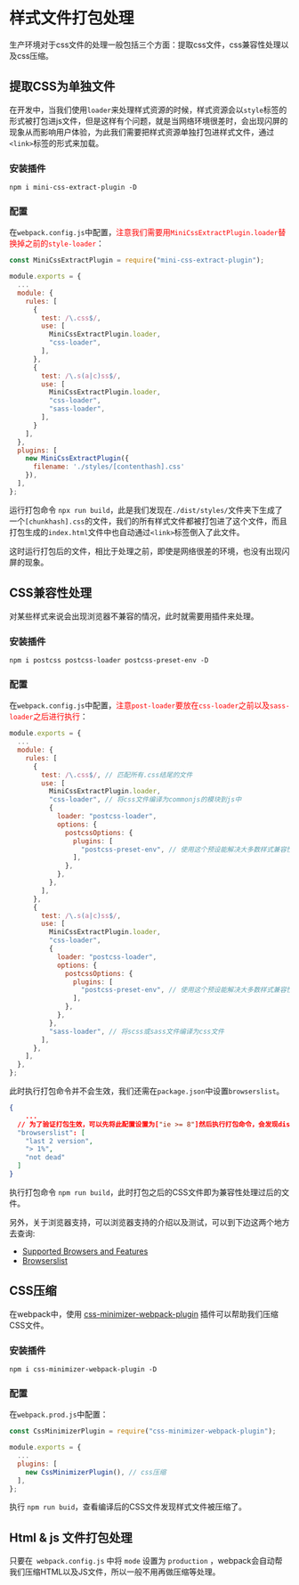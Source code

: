 # 样式文件打包处理

生产环境对于css文件的处理一般包括三个方面：提取css文件，css兼容性处理以及css压缩。



## 提取CSS为单独文件

在开发中，当我们使用`loader`来处理样式资源的时候，样式资源会以`style`标签的形式被打包进js文件，但是这样有个问题，就是当网络环境很差时，会出现闪屏的现象从而影响用户体验，为此我们需要把样式资源单独打包进样式文件，通过`<link>`标签的形式来加载。

### 安装插件

```text
npm i mini-css-extract-plugin -D
```

### 配置

在`webpack.config.js`中配置，<font color="red">注意我们需要用`MiniCssExtractPlugin.loader`替换掉之前的`style-loader`</font>：

```javascript
const MiniCssExtractPlugin = require("mini-css-extract-plugin");

module.exports = {
  ...
  module: {
    rules: [
      {
        test: /\.css$/,
        use: [
          MiniCssExtractPlugin.loader,
          "css-loader",
        ],
      },
      {
        test: /\.s(a|c)ss$/,
        use: [
          MiniCssExtractPlugin.loader,
          "css-loader",
          "sass-loader",
        ],
      }
    ],
  },
  plugins: [
    new MiniCssExtractPlugin({
      filename: './styles/[contenthash].css'
    }),
  ],
};

```

运行打包命令 `npx run build`，此是我们发现在`./dist/styles/`文件夹下生成了一个`[chunkhash].css`的文件，我们的所有样式文件都被打包进了这个文件，而且打包生成的`index.html`文件中也自动通过`<link>`标签倒入了此文件。

这时运行打包后的文件，相比于处理之前，即使是网络很差的环境，也没有出现闪屏的现象。



## CSS兼容性处理

对某些样式来说会出现浏览器不兼容的情况，此时就需要用插件来处理。

### 安装插件

```text
npm i postcss postcss-loader postcss-preset-env -D
```

### 配置

在`webpack.config.js`中配置，<font color="red">注意`post-loader`要放在`css-loader`之前以及`sass-loader`之后进行执行</font>：

```javascript
module.exports = {
  ...
  module: {
    rules: [
      {
        test: /\.css$/, // 匹配所有.css结尾的文件
        use: [
          MiniCssExtractPlugin.loader,
          "css-loader", // 将css文件编译为commonjs的模块到js中
          {
            loader: "postcss-loader",
            options: {
              postcssOptions: {
                plugins: [
                  "postcss-preset-env", // 使用这个预设能解决大多数样式兼容性问题
                ],
              },
            },
          },
        ],
      },
      {
        test: /\.s(a|c)ss$/,
        use: [
          MiniCssExtractPlugin.loader,
          "css-loader",
          {
            loader: "postcss-loader",
            options: {
              postcssOptions: {
                plugins: [
                  "postcss-preset-env", // 使用这个预设能解决大多数样式兼容性问题
                ],
              },
            },
          },
          "sass-loader", // 将scss或sass文件编译为css文件
        ],
      },
    ],
  },
};
```

此时执行打包命令并不会生效，我们还需在`package.json`中设置`browserslist`。

```json
{
	...
  // 为了验证打包生效，可以先将此配置设置为["ie >= 8"]然后执行打包命令，会发现display: flex被编译成了display: -ms-flexbox; 
  "browserslist": [
    "last 2 version",
    "> 1%",
    "not dead"
  ]
}
```

执行打包命令 `npm run build`，此时打包之后的CSS文件即为兼容性处理过后的文件。

另外，关于浏览器支持，可以浏览器支持的介绍以及测试，可以到下边这两个地方去查询: 

* [Supported Browsers and Features](https://create-react-app.dev/docs/supported-browsers-features/)
* [Browserslist](https://browserslist.dev/) 



## CSS压缩

在webpack中，使用 [css-minimizer-webpack-plugin](https://webpack.js.org/plugins/css-minimizer-webpack-plugin/#root) 插件可以帮助我们压缩CSS文件。

### 安装插件

```text
npm i css-minimizer-webpack-plugin -D
```

### 配置

在`webpack.prod.js`中配置：

```javascript
const CssMinimizerPlugin = require("css-minimizer-webpack-plugin");

module.exports = {
  ...
  plugins: [
    new CssMinimizerPlugin(), // css压缩
  ],
};
```

执行 `npm run buid`，查看编译后的CSS文件发现样式文件被压缩了。

## Html & js 文件打包处理

只要在` webpack.config.js` 中将 `mode` 设置为 `production` ，webpack会自动帮我们压缩HTML以及JS文件，所以一般不用再做压缩等处理。